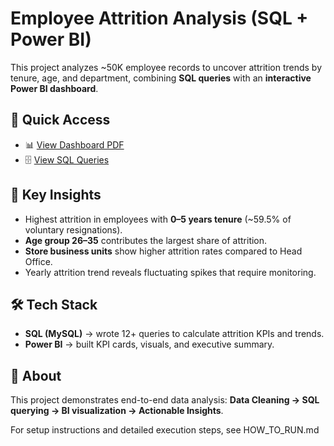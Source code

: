 # Employee Attrition Analysis (SQL + Power BI)

This project analyzes ~50K employee records to uncover attrition trends by tenure, age, and department, combining **SQL queries** with an **interactive Power BI dashboard**.

## 📂 Quick Access
- 📊 [View Dashboard PDF](EmpAttritionpro.pdf)  
- 🗄️ [View SQL Queries](EmpAttritionQueries.sql)  

## 🔑 Key Insights
- Highest attrition in employees with **0–5 years tenure** (~59.5% of voluntary resignations).  
- **Age group 26–35** contributes the largest share of attrition.  
- **Store business units** show higher attrition rates compared to Head Office.  
- Yearly attrition trend reveals fluctuating spikes that require monitoring.

## 🛠️ Tech Stack
- **SQL (MySQL)** → wrote 12+ queries to calculate attrition KPIs and trends.  
- **Power BI** → built KPI cards, visuals, and executive summary.  

## 📘 About
This project demonstrates end-to-end data analysis: **Data Cleaning → SQL querying → BI visualization → Actionable Insights**.  

For setup instructions and detailed execution steps, see HOW_TO_RUN.md
